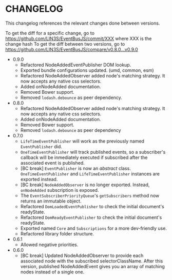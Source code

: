 # CHANGELOG

This changelog references the relevant changes done between versions.

To get the diff for a specific change, go to https://github.com/LIN3S/EventBusJS/commit/XXX where XXX is the change hash 
To get the diff between two versions, go to https://github.com/LIN3S/EventBusJS/compare/v0.8.0...v0.9.0

* 0.9.0
    * Refactored NodeAddedEventPublisher DOM lookup.
    * Exported bundle configurations updated. (umd, common, esm)
    * Refactored NodeAddedObserver added node's matching strategy. It now accepts any native css selectors.
    * Added onNodeAdded documentation.
    * Removed Bower support.
    * Removed `lodash.debounce` as peer dependency.
* 0.8.0
    * Refactored NodeAddedObserver added node's matching strategy. It now accepts any native css selectors.
    * Added onNodeAdded documentation.
    * Removed Bower support.
    * Removed `lodash.debounce` as peer dependency
* 0.7.0
    * `LifeTimeEventPublisher` will work as the previously named `EventPublisher` did.
    * `OneTimeEventPublisher` will track published events, so a subscriber's callback will be inmediately executed if subscribed after the associated event is published.
    * [BC break] `EventPublisher` is now an *abstract* class. `OneTimeEventPublisher` and `LifeTimeEventPublisher` instances are exported instead.
    * [BC break] `NodeAddedObserver` is no longer exported. Instead, `onNodeAdded` subscription is exposed.  
    * The `EventSubscriberPriorityQueue`'s `getSubscribers` method now returns an immutable object.
    * Refactored `DomLoadedEventPublisher` to check the initial document's readyState.
    * Refactored `DomReadyEventPublisher` to check the initial document's readyState.
    * Exported named `Core` and `Subscriptions` for a more dev-friendly use.
    * Refactored library folder structure.
* 0.6.1
    * Allowed negative priorities.
* 0.6.0
    * [BC break] Updated NodeAddedObserver to provide each associated node with the subscribed selectorClassName. 
    After this version, published NodeAddedEvent gives you an array of matching nodes instead of a single one. 
